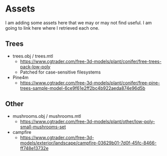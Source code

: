 # Assets

I am adding some assets here that we may or may not find useful. I am going to
link here where I retrieved each one.

## Trees

* trees.obj / trees.mtl
  * https://www.cgtrader.com/free-3d-models/plant/conifer/free-trees-pack-low-poly
  * Patched for case-sensitive filesystems
* Pine4m
  * https://www.cgtrader.com/free-3d-models/plant/conifer/free-pine-trees-sample-model-6ce9f61e2ff2bc4b922aeda874e96d5b

## Other

* mushrooms.obj / mushrooms.mtl
  * https://www.cgtrader.com/free-3d-models/plant/other/low-poly-small-mushrooms-set
* campfire
  * https://www.cgtrader.com/free-3d-models/exterior/landscape/campfire-03629b01-7d0f-45fc-8466-ff748e13732e
